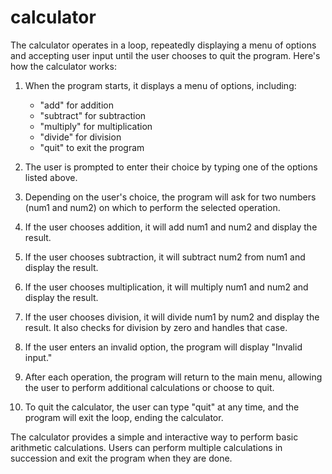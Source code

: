 # calculator

The calculator operates in a loop, repeatedly displaying a menu of options and accepting user input until the user chooses to quit the program. Here's how the calculator works:

1. When the program starts, it displays a menu of options, including:
   - "add" for addition
   - "subtract" for subtraction
   - "multiply" for multiplication
   - "divide" for division
   - "quit" to exit the program

2. The user is prompted to enter their choice by typing one of the options listed above.

3. Depending on the user's choice, the program will ask for two numbers (num1 and num2) on which to perform the selected operation.

4. If the user chooses addition, it will add num1 and num2 and display the result.
5. If the user chooses subtraction, it will subtract num2 from num1 and display the result.
6. If the user chooses multiplication, it will multiply num1 and num2 and display the result.
7. If the user chooses division, it will divide num1 by num2 and display the result. It also checks for division by zero and handles that case.

8. If the user enters an invalid option, the program will display "Invalid input."

9. After each operation, the program will return to the main menu, allowing the user to perform additional calculations or choose to quit.

10. To quit the calculator, the user can type "quit" at any time, and the program will exit the loop, ending the calculator.

The calculator provides a simple and interactive way to perform basic arithmetic calculations. Users can perform multiple calculations in succession and exit the program when they are done.
